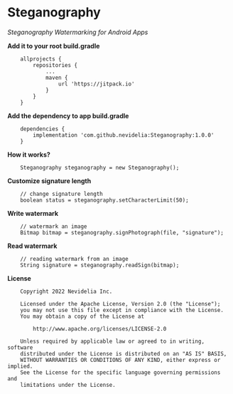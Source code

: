 # Steganography
*Steganography Watermarking for Android Apps*

**Add it to your root build.gradle**
```
    allprojects {
        repositories {
            ...
            maven {
                url 'https://jitpack.io'
            }
        }
    }
```

**Add the dependency to app build.gradle**
```
    dependencies {
        implementation 'com.github.nevidelia:Steganography:1.0.0'
    }
```

**How it works?**
```
    Steganography steganography = new Steganography();
```

**Customize signature length**
```
    // change signature length
    boolean status = steganography.setCharacterLimit(50);
```

**Write watermark**
```
    // watermark an image
    Bitmap bitmap = steganography.signPhotograph(file, "signature");
```

**Read watermark**
```
    // reading watermark from an image
    String signature = steganography.readSign(bitmap);
```

**License**
```
    Copyright 2022 Nevidelia Inc.

    Licensed under the Apache License, Version 2.0 (the "License");
    you may not use this file except in compliance with the License.
    You may obtain a copy of the License at

        http://www.apache.org/licenses/LICENSE-2.0

    Unless required by applicable law or agreed to in writing, software
    distributed under the License is distributed on an "AS IS" BASIS,
    WITHOUT WARRANTIES OR CONDITIONS OF ANY KIND, either express or implied.
    See the License for the specific language governing permissions and
    limitations under the License.
```